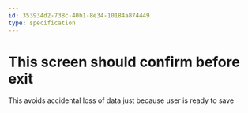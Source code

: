 ```yaml
---
id: 353934d2-738c-40b1-8e34-10184a874449
type: specification
---
```


# This screen should confirm before exit

This avoids accidental loss of data just because user is ready to save
